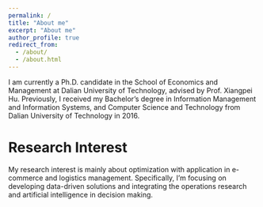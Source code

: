 ```yaml
---
permalink: /
title: "About me"
excerpt: "About me"
author_profile: true
redirect_from: 
  - /about/
  - /about.html
---
```


I am currently a Ph.D. candidate in the School of Economics and Management at Dalian University of Technology, advised by Prof. Xiangpei Hu. Previously, I received my Bachelor’s degree in Information Management and Information Systems, and Computer Science and Technology from Dalian University of Technology in 2016.

Research Interest
======
My research interest is mainly about optimization with application in e-commerce and logistics management. Specifically, I’m focusing on developing data-driven solutions and integrating the operations research and artificial intelligence in decision making.
